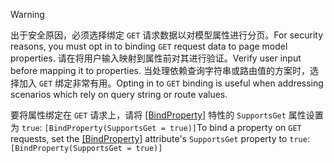 > [!WARNING]
> <span data-ttu-id="8bb6c-101">出于安全原因，必须选择绑定 `GET` 请求数据以对模型属性进行分页。</span><span class="sxs-lookup"><span data-stu-id="8bb6c-101">For security reasons, you must opt in to binding `GET` request data to page model properties.</span></span> <span data-ttu-id="8bb6c-102">请在将用户输入映射到属性前对其进行验证。</span><span class="sxs-lookup"><span data-stu-id="8bb6c-102">Verify user input before mapping it to properties.</span></span> <span data-ttu-id="8bb6c-103">当处理依赖查询字符串或路由值的方案时，选择加入 `GET` 绑定非常有用。</span><span class="sxs-lookup"><span data-stu-id="8bb6c-103">Opting in to `GET` binding is useful when addressing scenarios which rely on query string or route values.</span></span>
>
> <span data-ttu-id="8bb6c-104">要将属性绑定在 `GET` 请求上，请将 [[BindProperty]](/dotnet/api/microsoft.aspnetcore.mvc.bindpropertyattribute) 特性的 `SupportsGet` 属性设置为 `true`: `[BindProperty(SupportsGet = true)]`</span><span class="sxs-lookup"><span data-stu-id="8bb6c-104">To bind a property on `GET` requests, set the [[BindProperty]](/dotnet/api/microsoft.aspnetcore.mvc.bindpropertyattribute) attribute's `SupportsGet` property to `true`: `[BindProperty(SupportsGet = true)]`</span></span>
